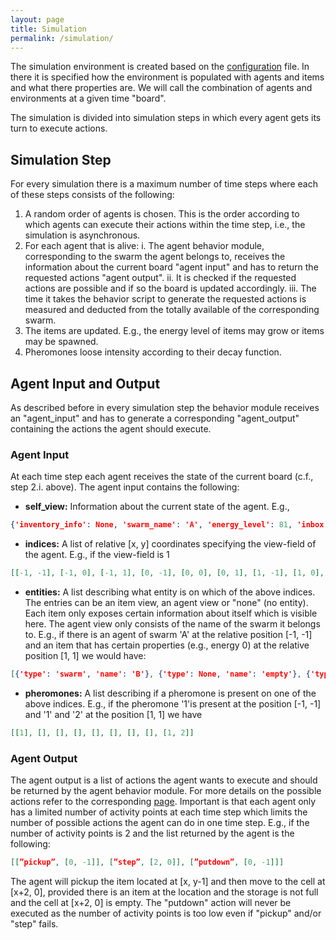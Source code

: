 ```yaml
---
layout: page
title: Simulation
permalink: /simulation/
---
```


The simulation environment is created based on the [configuration](/configuration/) file. In there it is specified how the environment is populated with agents and items and what there properties are. We will call the combination of agents and environments at a given time "board".

The simulation is divided into simulation steps in which every agent gets its turn to execute actions.

## Simulation Step

For every simulation there is a maximum number of time steps where each of these steps consists of the following:

1. A random order of agents is chosen. This is the order according to which agents can execute their actions within the time step, i.e., the simulation is asynchronous.
2. For each agent that is alive:
    i. The agent behavior module, corresponding to the swarm the agent belongs to, receives the information about the current board "agent input" and has to return the requested actions "agent output".
    ii. It is checked if the requested actions are possible and if so the board is updated accordingly.
    iii. The time it takes the behavior script to generate the requested actions is measured and deducted from the totally available of the corresponding swarm.
3. The items are updated. E.g., the energy level of items may grow or items may be spawned.
4. Pheromones loose intensity according to their decay function.

## Agent Input and Output

As described before in every simulation step the behavior module receives an "agent_input" and has to generate a corresponding "agent_output" containing the actions the agent should execute.

### Agent Input

At each time step each agent receives the state of the current board (c.f., step 2.i. above). The agent input contains the following:

- **self_view:** Information about the current state of the agent. E.g.,

```json
{'inventory_info': None, 'swarm_name': 'A', 'energy_level': 81, 'inbox': [], 'n_pheromone_symbols': 1, 'memory': {'prev_di': 0, 'prev_dj': -1, 'home_i': -1, 'home_j': 1, 'mode': 0}}
```

- **indices:** A list of relative \[x, y\] coordinates specifying the view-field of the agent. E.g., if the view-field is 1

```json
[[-1, -1], [-1, 0], [-1, 1], [0, -1], [0, 0], [0, 1], [1, -1], [1, 0], [1, 1]]  
```

- **entities:** A list describing what entity is on which of the above indices. The entries can be an item view, an agent view or "none" (no entity). Each item only exposes certain information about itself which is visible here. The agent view only consists of the name of the swarm it belongs to. E.g., if there is an agent of swarm 'A' at the relative position \[-1, -1\] and an item that has certain properties (e.g., energy 0) at the relative position \[1, 1\] we would have:

```json
[{'type': 'swarm', 'name': 'B'}, {'type': None, 'name': 'empty'}, {'type': None, 'name': 'empty'}, {'type': None, 'name': 'empty'}, {'type': None, 'name': 'empty'}, {'type': None, 'name': 'empty'}, {'type': None, 'name': 'empty'}, {'type': None, 'name': 'empty'}, {'type': 'item', 'name': 'obstacle', 'energy': 0, 'pickupable': True, 'edible': False, 'infostorage': False, 'weight': 1}]  
```

- **pheromones:** A list describing if a pheromone is present on one of the above indices. E.g., if the pheromone '1'is present at the position \[-1, -1\] and '1' and '2' at the position \[1, 1\] we have

```json
[[1], [], [], [], [], [], [], [], [1, 2]]  
```

### Agent Output

The agent output is a list of actions the agent wants to execute and should be returned by the agent behavior module. For more details on the possible actions refer to the corresponding [page](/actions/). Important is that each agent only has a limited number of activity points at each time step which limits the number of possible actions the agent can do in one time step.  E.g., if the number of activity points is 2 and the list returned by the agent is the following:

```json
[[”pickup”, [0, -1]], [”step”, [2, 0]], [”putdown”, [0, -1]]]
```

The agent will pickup the item located at \[x, y-1\] and then move to the cell at \[x+2, 0\], provided there is an item at the location and the storage is not full and the cell at \[x+2, 0\] is empty. The "putdown" action will never be executed as the number of activity points is too low even if "pickup" and/or "step" fails.
